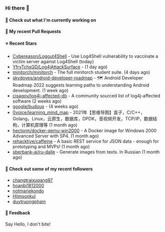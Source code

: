 ### Hi there 👋

#### 👷 Check out what I'm currently working on

#### 🔨 My recent Pull Requests


#### ⭐ Recent Stars

- [Cybereason/Logout4Shell](https://github.com/Cybereason/Logout4Shell) - Use Log4Shell vulnerability to vaccinate a victim server against Log4Shell (today)
- [YfryTchsGD/Log4jAttackSurface](https://github.com/YfryTchsGD/Log4jAttackSurface) -  (1 day ago)
- [minitorch/minitorch](https://github.com/minitorch/minitorch) - The full minitorch student suite.  (4 days ago)
- [skydoves/android-developer-roadmap](https://github.com/skydoves/android-developer-roadmap) - 🗺 Android Developer Roadmap 2022 suggests learning paths to understanding Android development. (1 week ago)
- [cisagov/log4j-affected-db](https://github.com/cisagov/log4j-affected-db) - A community sourced list of log4j-affected software (2 weeks ago)
- [google/budoux](https://github.com/google/budoux) -  (4 weeks ago)
- [0voice/learning_mind_map](https://github.com/0voice/learning_mind_map) - 2021年【思维导图】盒子，C/C&#43;&#43;，Golang，Linux，云原生，数据库，DPDK，音视频开发，TCP/IP，数据结构，计算机原理等 (1 month ago)
- [hectorm/docker-qemu-win2000](https://github.com/hectorm/docker-qemu-win2000) - A Docker image for Windows 2000 Advanced Server with SP4. (1 month ago)
- [rehacktive/caffeine](https://github.com/rehacktive/caffeine) - A basic REST service for JSON data - enough for prototyping and MVPs! (1 month ago)
- [sberbank-ai/ru-dalle](https://github.com/sberbank-ai/ru-dalle) - Generate images from texts. In Russian (1 month ago)

#### 👯 Check out some of my recent followers

- [changtraixuqang97](https://github.com/changtraixuqang97)
- [hoanbi1812000](https://github.com/hoanbi1812000)
- [notmariekondo](https://github.com/notmariekondo)
- [Hiimsonkul](https://github.com/Hiimsonkul)
- [duytruongpham](https://github.com/duytruongpham)

#### 💬 Feedback

Say Hello, I don't bite!